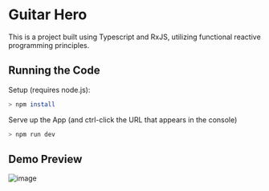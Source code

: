# Guitar Hero
This is a project built using Typescript and RxJS, utilizing functional reactive programming principles. 

## Running the Code
Setup (requires node.js):

```bash
> npm install
```

Serve up the App (and ctrl-click the URL that appears in the console)

```bash
> npm run dev
```

## Demo Preview 
![image](https://github.com/user-attachments/assets/b6df2b71-cbcd-44cb-9559-894531ee3d26)
